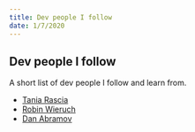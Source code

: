 ```yaml
---
title: Dev people I follow
date: 1/7/2020
---
```


## Dev people I follow

A short list of dev people I follow and learn from.

- [Tania Rascia](https://www.taniarascia.com)
- [Robin Wieruch](https://www.robinwieruch.de/)
- [Dan Abramov](https://overreacted.io/)
